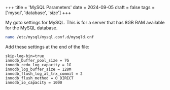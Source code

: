 +++
title = 'MySQL Parameters'
date = 2024-09-05
draft = false
tags = ['mysql', 'database', 'size']
+++

My goto settings for MySQL. This is for a server that has 8GB RAM available for the MySQL database.

```bash
nano /etc/mysql/mysql.conf.d/mysqld.cnf
```

Add these settings at the end of the file:

```text
skip-log-bin=true
innodb_buffer_pool_size = 7G
innodb_redo_log_capacity = 1G
innodb_log_buffer_size = 128M
innodb_flush_log_at_trx_commit = 2
innodb_flush_method = O_DIRECT
innodb_io_capacity = 1000
```
